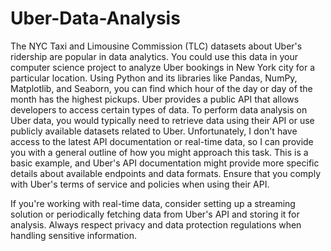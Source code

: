 # Uber-Data-Analysis
The NYC Taxi and Limousine Commission (TLC) datasets about Uber's ridership are popular in data analytics. You could use this data in your computer science project to analyze Uber bookings in New York city for a particular location. 
Using Python and its libraries like Pandas, NumPy, Matplotlib, and Seaborn, you can find which hour of the day or day of the month has the highest pickups. Uber provides a public API that allows developers to access certain types of data. To perform data analysis on Uber data, you would typically need to retrieve data using their API or use publicly available datasets related to Uber. Unfortunately, I don't have access to the latest API documentation or real-time data, so I can provide you with a general outline of how you might approach this task.
This is a basic example, and Uber's API documentation might provide more specific details about available endpoints and data formats. Ensure that you comply with Uber's terms of service and policies when using their API.

If you're working with real-time data, consider setting up a streaming solution or periodically fetching data from Uber's API and storing it for analysis. Always respect privacy and data protection regulations when handling sensitive information.
